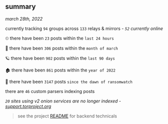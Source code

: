 
## summary
_march 28th, 2022_

currently tracking `94` groups across `133` relays & mirrors - _`52` currently online_

⏲ there have been `23` posts within the `last 24 hours`

🦈 there have been `306` posts within the `month of march`

🪐 there have been `902` posts within the `last 90 days`

🏚 there have been `861` posts within the `year of 2022`

🦕 there have been `3147` posts `since the dawn of ransomwatch`

there are `46` custom parsers indexing posts

_`20` sites using v2 onion services are no longer indexed - [support.torproject.org](https://support.torproject.org/onionservices/v2-deprecation/)_

> see the project [README](https://github.com/thetanz/ransomwatch#ransomwatch--) for backend technicals

